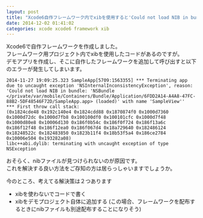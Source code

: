 ```yaml
---
layout: post
title: "Xcode6自作フレームワーク内でxibを使用すると'Could not load NIB in bundle: 'エラーが発生する"
date: 2014-12-02 01:41:02
categories: xcode xcode6 framework xib
---
```

<p>Xcode6で自作フレームワークを作成しました。<br>
フレームワーク用プロジェクト内でxibを使用したコードがあるのですが。<br>
デモアプリを作成し、そこに自作したフレームワークを追加して呼び出すと以下のエラーが発生してしまいます。</p>

<pre><code>2014-11-27 19:09:25.323 SampleApp[5709:1563355] *** Terminating app due to uncaught exception 'NSInternalInconsistencyException', reason: 'Could not load NIB in bundle: 'NSBundle &lt;/private/var/mobile/Containers/Bundle/Application/6FDD2A14-A4A8-47FC-88B2-5DF48546F72D/SampleApp.app&gt; (loaded)' with name 'SampleView''
*** First throw call stack:
(0x1824cde48 0x192c140e4 0x1824cdd88 0x1870874f0 0x1000d7360 0x1000d72dc 0x1000d7fb8 0x100100df0 0x100101cfc 0x1000d7f48 0x1000d80e8 0x10006d130 0x186f0b54c 0x186f0f724 0x186f13a6c 0x186f12f48 0x186f12ea0 0x186f067d4 0x18a729640 0x182486124 0x18248522c 0x182483850 0x1823b11f4 0x18b53f5a4 0x186ce2784 0x10006e504 0x193282a08)
libc++abi.dylib: terminating with uncaught exception of type NSException
</code></pre>

<p>おそらく、nibファイルが見つけられないのが原因です。<br>
これを解決する良い方法をご存知の方は居らっしゃいますでしょうか。</p>

<p>今のところ、考えてる解決策は２つあります  </p>

<ul>
<li>xibを使わないでコードで書く</li>
<li>xibをデモプロジェクト自体に追加する (この場合、フレームワークを配布するときにnibファイルも別途配布することになりそう)</li>
</ul>
